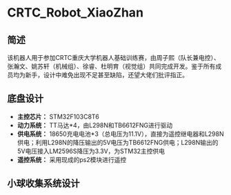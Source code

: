# CRTC_Robot_XiaoZhan  
## 简述  
该机器人用于参加CRTC重庆大学机器人基础训练赛，由周子熙（队长兼电控）、张瀚文、姚苏轩（机械组）、徐睿、杜明育（视觉组）共同完成开发。鉴于所有成员均为新手，设计中难免出现不足甚至缺陷，还望大佬们批评指正。  
## 底盘设计  
- **主控芯片：** STM32F103C8T6
- **动力系统：** TT马达*4，由L298N和TB6612FNG进行驱动
- **供电系统：** 18650充电电池*3（总电压为11.1V），直接为遥控继电器和L298N供电；利用L298N的降压输出的5V电压为TB6612FNG供电；L298N输出的5V电压接入LM2596S降压为3.3V，为STM32主控供电
- **遥控系统：** 采用现成的ps2模块进行遥控
## 小球收集系统设计  
